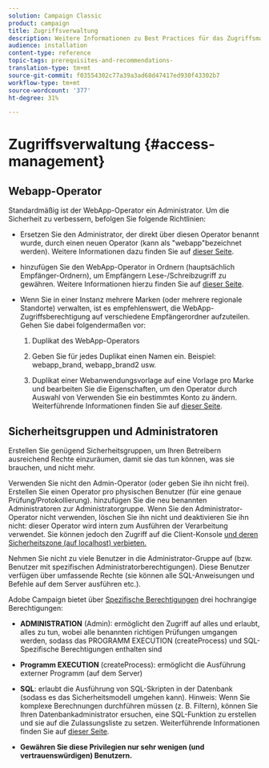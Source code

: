 ```yaml
---
solution: Campaign Classic
product: campaign
title: Zugriffsverwaltung
description: Weitere Informationen zu Best Practices für das Zugriffsmanagement.
audience: installation
content-type: reference
topic-tags: prerequisites-and-recommendations-
translation-type: tm+mt
source-git-commit: f03554302c77a39a3ad68d47417ed930f43302b7
workflow-type: tm+mt
source-wordcount: '377'
ht-degree: 31%

---
```



# Zugriffsverwaltung {#access-management}

## Webapp-Operator

Standardmäßig ist der WebApp-Operator ein Administrator. Um die Sicherheit zu verbessern, befolgen Sie folgende Richtlinien:

* Ersetzen Sie den Administrator, der direkt über diesen Operator benannt wurde, durch einen neuen Operator (kann als &quot;webapp&quot;bezeichnet werden). Weitere Informationen dazu finden Sie auf [dieser Seite](../../platform/using/access-management.md).

* hinzufügen Sie den WebApp-Operator in Ordnern (hauptsächlich Empfänger-Ordnern), um Empfängern Lese-/Schreibzugriff zu gewähren. Weitere Informationen hierzu finden Sie auf [dieser Seite](../../platform/using/access-management.md).

* Wenn Sie in einer Instanz mehrere Marken (oder mehrere regionale Standorte) verwalten, ist es empfehlenswert, die WebApp-Zugriffsberechtigung auf verschiedene Empfängerordner aufzuteilen. Gehen Sie dabei folgendermaßen vor:

   1. Duplikat des WebApp-Operators

   1. Geben Sie für jedes Duplikat einen Namen ein. Beispiel: webapp_brand, webapp_brand2 usw.

   1. Duplikat einer Webanwendungsvorlage auf eine Vorlage pro Marke und bearbeiten Sie die Eigenschaften, um den Operator durch Auswahl von Verwenden Sie ein bestimmtes Konto zu ändern.  Weiterführende Informationen finden Sie auf [dieser Seite](../../web/using/defining-web-forms-properties.md).

## Sicherheitsgruppen und Administratoren

Erstellen Sie genügend Sicherheitsgruppen, um Ihren Betreibern ausreichend Rechte einzuräumen, damit sie das tun können, was sie brauchen, und nicht mehr.

Verwenden Sie nicht den Admin-Operator (oder geben Sie ihn nicht frei). Erstellen Sie einen Operator pro physischen Benutzer (für eine genaue Prüfung/Protokollierung). hinzufügen Sie die neu benannten Administratoren zur Administratorgruppe. Wenn Sie den Administrator-Operator nicht verwenden, löschen Sie ihn nicht und deaktivieren Sie ihn nicht: dieser Operator wird intern zum Ausführen der Verarbeitung verwendet. Sie können jedoch den Zugriff auf die Client-Konsole [und deren Sicherheitszone (auf localhost) verbieten.](../../platform/using/access-management.md)

Nehmen Sie nicht zu viele Benutzer in die Administrator-Gruppe auf (bzw. Benutzer mit spezifischen Administratorberechtigungen). Diese Benutzer verfügen über umfassende Rechte (sie können alle SQL-Anweisungen und Befehle auf dem Server ausführen etc.).

Adobe Campaign bietet über [Spezifische Berechtigungen](../../platform/using/access-management.md#named-rights) drei hochrangige Berechtigungen:

* **ADMINISTRATION**  (Admin): ermöglicht den Zugriff auf alles und erlaubt, alles zu tun, wobei alle benannten richtigen Prüfungen umgangen werden, sodass das PROGRAMM EXECUTION (createProcess) und SQL-Spezifische Berechtigungen enthalten sind

* **Programm EXECUTION** (createProcess): ermöglicht die Ausführung externer Programm (auf dem Server)

* **SQL**: erlaubt die Ausführung von SQL-Skripten in der Datenbank (sodass es das Sicherheitsmodell umgehen kann). Hinweis: Wenn Sie komplexe Berechnungen durchführen müssen (z. B. Filtern), können Sie Ihren Datenbankadministrator ersuchen, eine SQL-Funktion zu erstellen und sie auf die Zulassungsliste zu setzen. Weiterführende Informationen finden Sie auf [dieser Seite](../../installation/using/scripting-coding-guidelines.md).

* **Gewähren Sie diese Privilegien nur sehr wenigen (und vertrauenswürdigen) Benutzern.**
